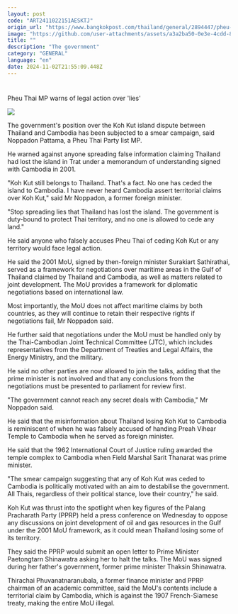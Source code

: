 ```yaml
---
layout: post
code: "ART2411022151AESKTJ"
origin_url: "https://www.bangkokpost.com/thailand/general/2894447/pheu-thai-mp-warns-of-legal-action-over-lies"
image: "https://github.com/user-attachments/assets/a3a2ba50-0e3e-4cdd-8d5a-e2899f77083c"
title: ""
description: "The government"
category: "GENERAL"
language: "en"
date: 2024-11-02T21:55:09.448Z
---
```


# 

Pheu Thai MP warns of legal action over 'lies'

![](https://github.com/user-attachments/assets/462b4165-c40e-475b-ac14-4727f210dd12)

The government's position over the Koh Kut island dispute between Thailand and Cambodia has been subjected to a smear campaign, said Noppadon Pattama, a Pheu Thai Party list MP.

He warned against anyone spreading false information claiming Thailand had lost the island in Trat under a memorandum of understanding signed with Cambodia in 2001.

"Koh Kut still belongs to Thailand. That's a fact. No one has ceded the island to Cambodia. I have never heard Cambodia assert territorial claims over Koh Kut," said Mr Noppadon, a former foreign minister.

"Stop spreading lies that Thailand has lost the island. The government is duty-bound to protect Thai territory, and no one is allowed to cede any land."

He said anyone who falsely accuses Pheu Thai of ceding Koh Kut or any territory would face legal action.

He said the 2001 MoU, signed by then-foreign minister Surakiart Sathirathai, served as a framework for negotiations over maritime areas in the Gulf of Thailand claimed by Thailand and Cambodia, as well as matters related to joint development. The MoU provides a framework for diplomatic negotiations based on international law.

Most importantly, the MoU does not affect maritime claims by both countries, as they will continue to retain their respective rights if negotiations fail, Mr Noppadon said.

He further said that negotiations under the MoU must be handled only by the Thai-Cambodian Joint Technical Committee (JTC), which includes representatives from the Department of Treaties and Legal Affairs, the Energy Ministry, and the military.

He said no other parties are now allowed to join the talks, adding that the prime minister is not involved and that any conclusions from the negotiations must be presented to parliament for review first.

"The government cannot reach any secret deals with Cambodia," Mr Noppadon said.

He said that the misinformation about Thailand losing Koh Kut to Cambodia is reminiscent of when he was falsely accused of handing Preah Vihear Temple to Cambodia when he served as foreign minister.

He said that the 1962 International Court of Justice ruling awarded the temple complex to Cambodia when Field Marshal Sarit Thanarat was prime minister.

"The smear campaign suggesting that any of Koh Kut was ceded to Cambodia is politically motivated with an aim to destabilise the government. All Thais, regardless of their political stance, love their country," he said.

Koh Kut was thrust into the spotlight when key figures of the Palang Pracharath Party (PPRP) held a press conference on Wednesday to oppose any discussions on joint development of oil and gas resources in the Gulf under the 2001 MoU framework, as it could mean Thailand losing some of its territory.

They said the PPRP would submit an open letter to Prime Minister Paetongtarn Shinawatra asking her to halt the talks. The MoU was signed during her father's government, former prime minister Thaksin Shinawatra.

Thirachai Phuvanatnaranubala, a former finance minister and PPRP chairman of an academic committee, said the MoU's contents include a territorial claim by Cambodia, which is against the 1907 French-Siamese treaty, making the entire MoU illegal.